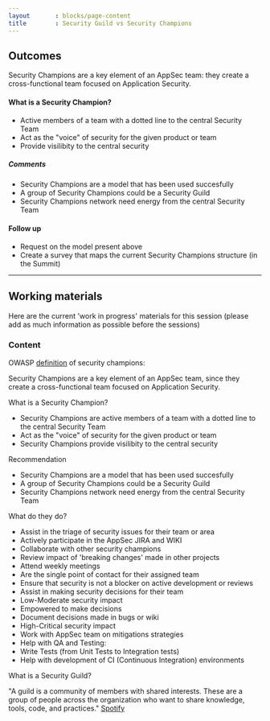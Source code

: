 ```yaml
---
layout       : blocks/page-content
title        : Security Guild vs Security Champions
---
```

## Outcomes

Security Champions are a key element of an AppSec team:  they create a cross-functional team focused on Application Security.

#### What is a Security Champion?

- Active members of a team with a dotted line to the central Security Team
- Act as the "voice" of security for the given product or team
- Provide visilibity to the central security

##### Comments

- Security Champions are a model that has been used succesfully
- A group of Security Champions could be a Security Guild
- Security Champions network need energy from the central Security Team

#### Follow up

- Request on the model present above
- Create a survey that maps the current Security Champions structure (in the Summit)

 ---

## Working materials

Here are the current 'work in progress' materials for this session (please add as much information as possible before the sessions)

### Content

OWASP [definition](https://www.owasp.org/index.php/Security_Champions) of security champions:

Security Champions are a key element of an AppSec team, since they create a cross-functional team focused on Application Security.

What is a Security Champion?

- Security Champions are active members of a team with a dotted line to the central Security Team
- Act as the "voice" of security for the given product or team
- Security Champions provide visilibity to the central security

Recommendation

- Security Champions are a model that has been used succesfully
- A group of Security Champions could be a Security Guild
- Security Champions network need energy from the central Security Team


What do they do?
- Assist in the triage of security issues for their team or area
- Actively participate in the AppSec JIRA and WIKI
- Collaborate with other security champions
- Review impact of 'breaking changes' made in other projects
- Attend weekly meetings
- Are the single point of contact for their assigned team
- Ensure that security is not a blocker on active development or reviews
- Assist in making security decisions for their team
- Low-Moderate security impact
- Empowered to make decisions
- Document decisions made in bugs or wiki
- High-Critical security impact
- Work with AppSec team on mitigations strategies
- Help with QA and Testing:
- Write Tests (from Unit Tests to Integration tests)
- Help with development of CI (Continuous Integration) environments

What is a Security Guild?

"A guild is a community of members with shared interests. These are a group of people across the organization who want to share knowledge, tools, code, and practices." [Spotify](http://www.full-stackagile.com/2016/02/14/team-organisation-squads-chapters-tribes-and-guilds)
